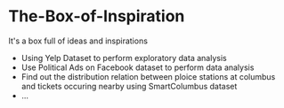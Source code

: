 # The-Box-of-Inspiration
It's a box full of ideas and inspirations

- Using Yelp Dataset to perform exploratory data analysis
- Use Political Ads on Facebook dataset to perform data analysis
- Find out the distribution relation between ploice stations at columbus and tickets occuring nearby using SmartColumbus dataset
- ...
